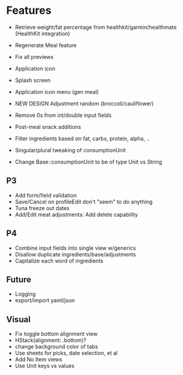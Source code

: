 # Features

- Retrieve weight/fat percentage from healthkit/garmin/healthmate (HealthKit integration)
- Regenerate Meal feature
- Fix all previews

- Application icon
- Splash screen
- Application icon menu (gen meal)

- NEW DESIGN Adjustment random (broccoli/cauliflower)
- Remove 0s from int/double input fields
- Post-meal snack additions
- Filter ingredients based on fat, carbs, protein, alpha, ..
- Singular/plural tweaking of consumptionUnit
- Change Base::consumptionUnit to be of type Unit vs String

## P3
- Add form/field validation
- Save/Cancel on profileEdit don't "seem" to do anything
- Tuna freeze out dates
- Add/Edit meat adjustments: Add delete capability

## P4
- Combine input fields into single view w/generics
- Disallow duplicate ingredients/base/adjustments
- Capitalize each word of ingredients

## Future
- Logging
- export/import yaml/json

## Visual

- Fix toggle bottom alignment view
- HStack(alignment: .bottom)?
- change background color of tabs
- Use sheets for picks, date selection, et al
- Add No Item views
- Use Unit keys vs values
